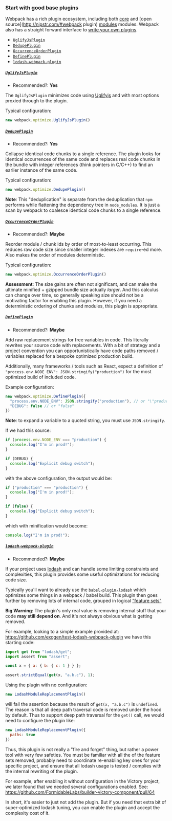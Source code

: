 ### Start with good base plugins

Webpack has a rich plugin ecosystem, including both
[core](https://webpack.github.io/docs/list-of-plugins.html) and
[open source](http://nipstr.com/#webpack plugin)
[modules](https://www.npmjs.com/browse/keyword/webpack-plugin) modules.
Webpack also has a straight forward interface to
[write your own plugins](https://webpack.github.io/docs/plugins.html).

<!-- START doctoc generated TOC please keep comment here to allow auto update -->
<!-- DON'T EDIT THIS SECTION, INSTEAD RE-RUN doctoc TO UPDATE -->


- [`UglifyJsPlugin`](#uglifyjsplugin)
- [`DedupePlugin`](#dedupeplugin)
- [`OccurrenceOrderPlugin`](#occurrenceorderplugin)
- [`DefinePlugin`](#defineplugin)
- [`lodash-webpack-plugin`](#lodash-webpack-plugin)

<!-- END doctoc generated TOC please keep comment here to allow auto update -->

##### [`UglifyJsPlugin`](https://webpack.github.io/docs/list-of-plugins.html#uglifyjsplugin)

* Recommended?: **Yes**

The `UglifyJsPlugin` minimizes code using
[Uglifyjs](https://github.com/mishoo/UglifyJS2) and with most options proxied
through to the plugin.

Typical configuration:

```js
new webpack.optimize.UglifyJsPlugin()
```

##### [`DedupePlugin`](https://webpack.github.io/docs/list-of-plugins.html#dedupeplugin)

* Recommended?: **Yes**

Collapse identical code chunks to a single reference. The plugin looks for
identical occurrences of the same code and replaces real code chunks in the
bundle with integer references (think pointers in C/C++) to find an earlier
instance of the same code.

Typical configuration:

```js
new webpack.optimize.DedupePlugin()
```

**Note**: This "deduplication" is separate from the deduplication that `npm`
performs while flattening the dependency tree in `node_modules`. It is just
a scan by webpack to coalesce identical code chunks to a single reference.

<!-- **TODO: inspectpack duplicates reference + note - https://github.com/FormidableLabs/formidable-playbook/issues/2* -->

##### [`OccurrenceOrderPlugin`](https://webpack.github.io/docs/list-of-plugins.html#occurrenceorderplugin)

* Recommended?: **Maybe**

Reorder module / chunk ids by order of most-to-least occurring. This reduces
raw code size since smaller integer indexes are `require`-ed more. Also makes
the order of modules deterministic.

Typical configuration:

```js
new webpack.optimize.OccurrenceOrderPlugin()
```

**Assessment**: The size gains are often not significant, and can make the
ultimate minified + gzipped bundle size actually _larger_. And this calculus
can change over time, so generally speaking size should not be a motivating
factor for enabling this plugin. However, if you need a deterministic ordering
of chunks and modules, this plugin is appropriate.

##### [`DefinePlugin`](https://webpack.github.io/docs/list-of-plugins.html#defineplugin)

* Recommended?: **Maybe**

Add raw replacement strings for free variables in code. This literally rewrites
your source code with replacements. With a bit of strategy and a project
convention you can opportunistically have code paths removed / variables
replaced for a bespoke optimized production build.

Additionally, many frameworks / tools such as React, expect a definition of
`"process.env.NODE_ENV": JSON.stringify("production")` for the most optimized
build of included code.

Example configuration:

```js
new webpack.optimize.DefinePlugin({
  "process.env.NODE_ENV": JSON.stringify("production"), // or "\"production\""
  "DEBUG": false // or "false"
})
```

**Note**: to expand a variable to a quoted string, you must use
`JSON.stringify`.

If we had this source:

```js
if (process.env.NODE_ENV === "production") {
  console.log("I'm in prod!");
}

if (DEBUG) {
  console.log("Explicit debug switch");
}
```

with the above configuration, the output would be:

```js
if ("production" === "production") {
  console.log("I'm in prod!");
}

if (false) {
  console.log("Explicit debug switch");
}
```

which with minification would become:

```js
console.log("I'm in prod!");
```

##### [`lodash-webpack-plugin`](https://github.com/lodash/lodash-webpack-plugin)

* Recommended?: **Maybe**

If your project uses [lodash](https://lodash.com/) and can handle some limiting
constraints and complexities, this plugin provides some useful optimizations for
reducing code size.

Typically you'll want to already use the
[`babel-plugin-lodash`](https://github.com/lodash/babel-plugin-lodash) which
optimizes some things in a webpack / babel build. This plugin then goes further
by removing lots of internal code, grouped in logical
["feature sets"](https://github.com/lodash/lodash-webpack-plugin#feature-sets)

**Big Warning**: The plugin's only real value is removing internal stuff that
your code **may still depend on**. And it's not always obvious what is getting
removed.

For example, looking to a simple example provided at:
https://github.com/exogen/test-lodash-webpack-plugin we have this starting code:

```js
import get from "lodash/get";
import assert from "assert";

const x = { a: { b: { c: 1 } } };

assert.strictEqual(get(x, "a.b.c"), 1);
```

Using the plugin with no configuration:

```js
new LodashModuleReplacementPlugin()
```

will fail the assertion because the result of `get(x, "a.b.c")` is `undefined`.
The reason is that all deep path traversal code is removed under the hood by
default. Thus to support deep path traversal for the `get()` call, we would
need to configure the plugin like:

```js
new LodashModuleReplacementPlugin({
  paths: true
})
```

Thus, this plugin is not really a "fire and forget" thing, but rather a power
tool with very few safeties. You must be familiar with all the of the feature
sets removed, probably need to coordinate re-enabling key ones for your specific
project, and ensure that all lodash usage is tested / complies with the internal
rewriting of the plugin.

For example, after enabling it without configuration in the Victory project,
we later found that we needed several configurations enabled. See:
https://github.com/FormidableLabs/builder-victory-component/pull/64

In short, it's easier to just not add the plugin. But if you need that extra
bit of super-optimized lodash tuning, you can enable the plugin and accept the
complexity cost of it.

